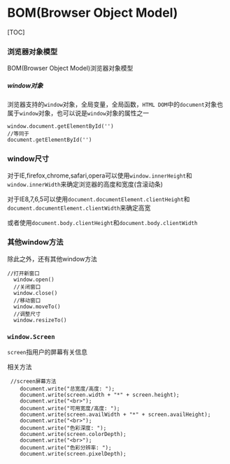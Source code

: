 # BOM(Browser Object Model)



[TOC]

### 浏览器对象模型

BOM(Browser Object Model)浏览器对象模型

##### window对象

浏览器支持的`window`对象，全局变量，全局函数，`HTML DOM`中的`document`对象也属于`window`对象，也可以说是`window`对象的属性之一

```
window.document.getElementById('')
//等同于
document.getElementById('')
```

### window尺寸

对于IE,firefox,chrome,safari,opera可以使用`window.innerHeight`和`window.innerWidth`来确定浏览器的高度和宽度(含滚动条)

对于IE8,7,6,5可以使用`document.documentElement.clientHeight`和`document.documentElement.clientWidth`来确定高宽

或者使用`document.body.clientHeight`和`document.body.clientWidth`

### 其他window方法

除此之外，还有其他window方法

```
//打开新窗口
  window.open()
  //关闭窗口
  window.close()
  //移动窗口
  window.moveTo()
  //调整尺寸
  window.resizeTo()
```

### `window.Screen`

`screen`指用户的屏幕有关信息

相关方法

```
 //screen屏幕方法
    document.write("总宽度/高度: ");
    document.write(screen.width + "*" + screen.height);
    document.write("<br>");
    document.write("可用宽度/高度: ");
    document.write(screen.availWidth + "*" + screen.availHeight);
    document.write("<br>");
    document.write("色彩深度: ");
    document.write(screen.colorDepth);
    document.write("<br>");
    document.write("色彩分辨率: ");
    document.write(screen.pixelDepth);
```

